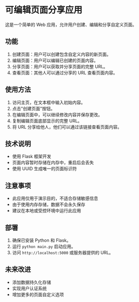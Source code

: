 # 可编辑页面分享应用

这是一个简单的 Web 应用，允许用户创建、编辑和分享自定义页面。

## 功能

1. 创建页面：用户可以创建包含自定义内容的新页面。
2. 编辑页面：用户可以编辑已创建的页面内容。
3. 分享页面：用户可以获取并分享页面的完整 URL。
4. 查看页面：其他人可以通过分享的 URL 查看页面内容。

## 使用方法

1. 访问主页，在文本框中输入初始内容。
2. 点击"创建页面"按钮。
3. 在编辑页面中，可以继续修改内容并保存更改。
4. 复制编辑页面底部显示的完整 URL。
5. 将 URL 分享给他人，他们可以通过该链接查看页面内容。

## 技术说明

- 使用 Flask 框架开发
- 页面内容暂时存储在内存中，重启后会丢失
- 使用 UUID 生成唯一的页面标识符

## 注意事项

- 此应用仅用于演示目的，不适合存储敏感信息
- 由于使用内存存储，数据不会永久保存
- 建议在本地或受控环境中运行此应用

## 部署

1. 确保已安装 Python 和 Flask。
2. 运行 `python main.py` 启动应用。
3. 访问 `http://localhost:5000` 或服务器提供的 URL。

## 未来改进

- 添加数据持久化存储
- 实现用户认证系统
- 增加更多的页面自定义选项
